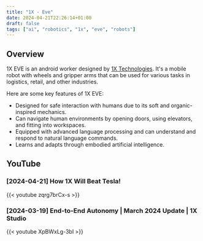 ```yaml
---
title: "1X - Eve"
date: 2024-04-21T22:26:14+01:00
draft: false
tags: ["ai", "robotics", "1x", "eve", "robots"]
---
```


## Overview
1X EVE is an android worker designed by [1X Technologies](https://www.1x.tech/). It's a mobile robot with wheels and gripper arms that can be used for various tasks in logistics, retail, and other industries.

Here are some key features of 1X EVE:
- Designed for safe interaction with humans due to its soft and organic-inspired mechanics.
- Can navigate human environments by opening doors, using elevators, and fitting into workspaces.
- Equipped with advanced language processing and can understand and respond to natural language commands.
- Learns and adapts through embodied artificial intelligence.

## YouTube

### [2024-04-21] How 1X Will Beat Tesla!
{{< youtube zqrg7brCx-s >}}

### [2024-03-19] End-to-End Autonomy | March 2024 Update | 1X Studio
{{< youtube XpBWxLg-3bI >}}
